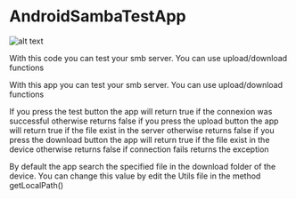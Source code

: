 # AndroidSambaTestApp
![alt text](https://image.ibb.co/cJoUo6/device_2017_10_18_153818.png)

With this code you can test your smb server.
You can use upload/download functions

With this app you can test your smb server.
You can use upload/download functions

If you press the test button the app will return true if the connexion was successful otherwise returns false
if you press the upload button the app will return true if the file exist in the server otherwise returns false
if you press the download button the app will return true if the file exist in the device otherwise returns false
if connection fails returns the exception

By default the app search the specified file in the download folder of the device. You can change this value by edit the Utils file in the method getLocalPath()
